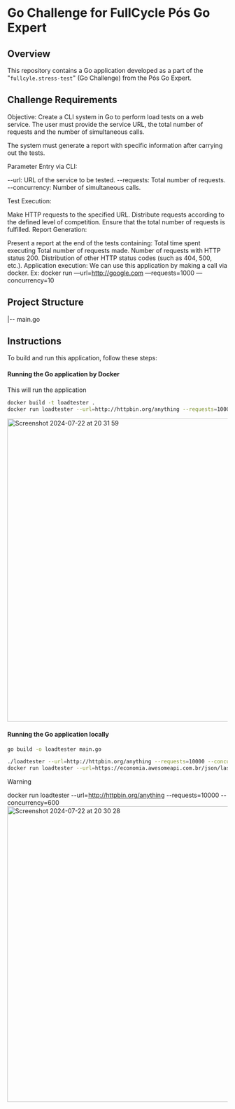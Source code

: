 # Go Challenge for FullCycle Pós Go Expert

## Overview

This repository contains a Go application developed as a part of the "`fullcyle.stress-test`" (Go Challenge) from the Pós Go Expert.

## Challenge Requirements

Objective: Create a CLI system in Go to perform load tests on a web service. The user must provide the service URL, the total number of requests and the number of simultaneous calls.

The system must generate a report with specific information after carrying out the tests.

Parameter Entry via CLI:

--url: URL of the service to be tested.
--requests: Total number of requests.
--concurrency: Number of simultaneous calls.

Test Execution:

Make HTTP requests to the specified URL.
Distribute requests according to the defined level of competition.
Ensure that the total number of requests is fulfilled.
Report Generation:

Present a report at the end of the tests containing:
Total time spent executing
Total number of requests made.
Number of requests with HTTP status 200.
Distribution of other HTTP status codes (such as 404, 500, etc.).
Application execution:
We can use this application by making a call via docker. Ex:
docker run <your docker image> —url=http://google.com —requests=1000 —concurrency=10

## Project Structure
|-- main.go

## Instructions

To build and run this application, follow these steps:

#### Running the Go application by Docker
This will run the application
```bash
docker build -t loadtester .
docker run loadtester --url=http://httpbin.org/anything --requests=10000 --concurrency=600
```
<img width="692" alt="Screenshot 2024-07-22 at 20 31 59" src="https://github.com/user-attachments/assets/45a9d156-127e-46d7-84a8-90478ecb4c91">

#### Running the Go application locally
```bash
go build -o loadtester main.go

./loadtester --url=http://httpbin.org/anything --requests=10000 --concurrency=600
docker run loadtester --url=https://economia.awesomeapi.com.br/json/last/USD-BRL --requests=99900 --concurrency=100
```
> [!WARNING]
> docker run loadtester --url=http://httpbin.org/anything --requests=10000 --concurrency=600
><img width="675" alt="Screenshot 2024-07-22 at 20 30 28" src="https://github.com/user-attachments/assets/35a27ade-bd00-4f3c-aef4-0e33072126d9">


